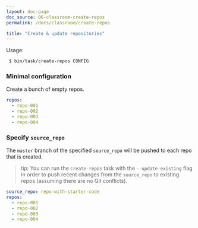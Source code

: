 ```yaml
---
layout: doc-page
doc_source: 06-classroom-create-repos
permalink: /docs/classroom/create-repos

title: "Create & update repositories"
---
```


Usage:

```sh
 $ bin/task/create-repos CONFIG
```

### Minimal configuration

Create a bunch of empty repos.

```yaml
repos:
  - repo-001
  - repo-002
  - repo-003
  - repo-004
```

### Specify `source_repo`

The `master` branch of the specified `source_repo` will be pushed to each repo that is created.

 > tip: You can run the `create-repos` task with the `--update-existing` flag
 > in order to push recent changes from the `source_repo` to existing repos
 > (assuming there are no Git conflicts).

```yaml
source_repo: repo-with-starter-code
repos:
  - repo-001
  - repo-002
  - repo-003
  - repo-004
```
